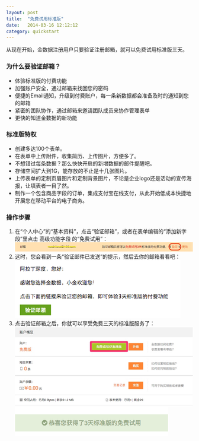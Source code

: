 ```yaml
---
layout: post
title:  "免费试用标准版"
date:   2014-03-16 12:12:12
category: quickstart
---
```


从现在开始，金数据注册用户只要验证注册邮箱，就可以免费试用标准版三天。

### 为什么要验证邮箱？

* 体验标准版的付费功能
* 加强账户安全，通过邮箱来找回您的密码
* 便捷的Email通知，升级到付费账户，每一条新数据都会准备及时的通知到您的邮箱
* 紧密的团队协作，通过邮箱来邀请团队成员来协作管理表单
* 更快的知道金数据的新功能

### 标准版特权

* 创建多达100个表单。
* 在表单中上传附件，收集简历、上传图片，方便多了。
* 不想错过每条数据？那么快快开启的新增数据的邮件提醒吧。
* 存储空间扩大到1G，能存放的不止是十几张图片。
* 上传表单的定制页眉图片和定制背景图片，不论是企业logo还是活动的宣传海报，让填表者一目了然。
* 制作一个包含商品字段的订单，集成支付宝在线支付，从此开始低成本快捷地开展您在移动平台的电子商务。

### 操作步骤

1. 在“个人中心”的“基本资料”，点击“验证邮箱”，或者在表单编辑的“添加新字段”里点击 高级功能字段 的“免费试用”：
![](/images/free-trial-0.jpg)
2. 这时，您会看到一条“验证邮件已发送”的提示，然后去你的邮箱看看吧：
![](/images/free-trial-2.png)
3. 点击验证邮箱之后，你就可以享受免费三天的标准版服务了：
![](/images/free-trial-1.jpg)
![](/images/free-trial-3.png)

